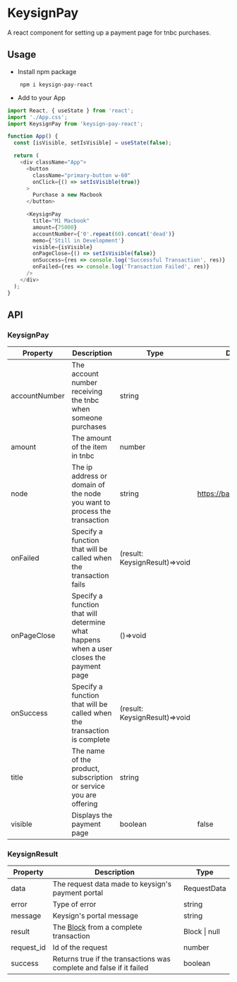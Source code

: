 # KeysignPay

A react component for setting up a payment page for tnbc purchases.

## Usage

- Install npm package

```
    npm i keysign-pay-react
```

- Add to your App

```ts
import React, { useState } from 'react';
import './App.css';
import KeysignPay from 'keysign-pay-react';

function App() {
  const [isVisible, setIsVisible] = useState(false);

  return (
    <div className="App">
      <button
        className="primary-button w-60"
        onClick={() => setIsVisible(true)}
      >
        Purchase a new Macbook
      </button>

      <KeysignPay
        title="M1 Macbook"
        amount={75000}
        accountNumber={'0'.repeat(60).concat('dead')}
        memo={'Still in Development'}
        visible={isVisible}
        onPageClose={() => setIsVisible(false)}
        onSuccess={res => console.log('Successful Transaction', res)}
        onFailed={res => console.log('Transaction Failed', res)}
      />
    </div>
  );
}
```

## API

### KeysignPay

| Property      | Description                                                                             | Type                          | Default                  |
| ------------- | --------------------------------------------------------------------------------------- | ----------------------------- | ------------------------ |
| accountNumber | The account number receiving the tnbc when someone purchases                            | string                        |                          |
| amount        | The amount of the item in tnbc                                                          | number                        |                          |
| node          | The ip address or domain of the node you want to process the transaction                | string                        | https://bank.keysign.app |
| onFailed      | Specify a function that will be called when the transaction fails                       | (result: KeysignResult)=>void |                          |
| onPageClose   | Specify a function that will determine what happens when a user closes the payment page | ()=>void                      |                          |
| onSuccess     | Specify a function that will be called when the transaction is complete                 | (result: KeysignResult)=>void |                          |
| title         | The name of the product, subscription or service you are offering                       | string                        |                          |
| visible       | Displays the payment page                                                               | boolean                       | false                    |

### KeysignResult

| Property   | Description                                                                                     | Type          |
| ---------- | ----------------------------------------------------------------------------------------------- | ------------- |
| data       | The request data made to keysign's payment portal                                               | RequestData   |
| error      | Type of error                                                                                   | string        |
| message    | Keysign's portal message                                                                        | string        |
| result     | The [Block](https://developer.thenewboston.com/api/bank-api/blocks) from a complete transaction | Block \| null |  |
| request_id | Id of the request                                                                               | number        |
| success    | Returns true if the transactions was complete and false if it failed                            | boolean       |
